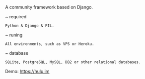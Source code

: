 A community framework based on Django.

~   required

    Python & Django & PIL.

~   runing

    All environments, such as VPS or Heroku.

~   database

    SQLite, PostgreSQL, MySQL, DB2 or other relational databases.

Demo:
    https://hulu.im
